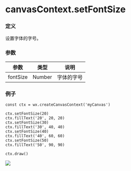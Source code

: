 <!-- https://developers.weixin.qq.com/miniprogram/dev/api/canvas/set-font-size.html -->

canvasContext.setFontSize
=========================

### 定义

设置字体的字号。

### 参数

  参数       |  类型     |  说明    
-------------|-----------|----------
  fontSize   |  Number   |字体的字号

### 例子

    const ctx = wx.createCanvasContext('myCanvas')
    
    ctx.setFontSize(20)
    ctx.fillText('20', 20, 20)
    ctx.setFontSize(30)
    ctx.fillText('30', 40, 40)
    ctx.setFontSize(40)
    ctx.fillText('40', 60, 60)
    ctx.setFontSize(50)
    ctx.fillText('50', 90, 90)
    
    ctx.draw()
    

![](https://mp.weixin.qq.com/debug/wxadoc/dev/image/canvas/font-size.png)
